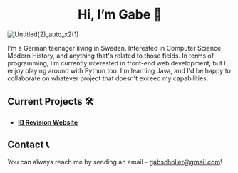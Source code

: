 <h1 align=center> Hi, I’m Gabe 👋</h1>

![Untitled(2)_auto_x2(1)](https://user-images.githubusercontent.com/112906942/190674171-c9506756-db9e-48f6-827f-d84f95f4dd9f.png)

I'm a German teenager living in Sweden. Interested in Computer Science, Modern History, and anything that's related to those fields. 
In terms of programming, I’m currently interested in front-end web development, but I enjoy playing around with Python too. I'm learning Java, and I'd be happy to collaborate on whatever project that doesn't exceed my capabilities. 

## Current Projects 🛠️
- **[IB Revision Website](http://revisionhub.tech/)**

## Contact 📞
You can always reach me by sending an email - gabscholler@gmail.com!
